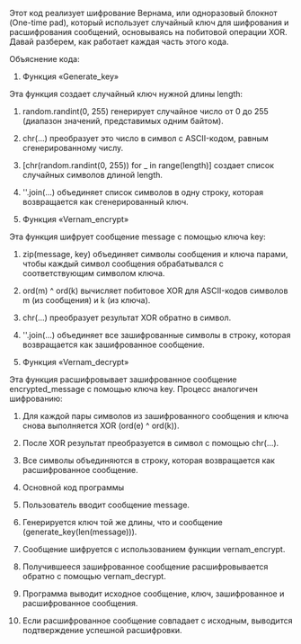 Этот код реализует шифрование Вернама, или одноразовый блокнот (One-time pad), который использует случайный ключ для шифрования и расшифрования сообщений, основываясь на побитовой операции XOR. Давай разберем, как работает каждая часть этого кода. 

Объяснение кода:
1.	Функция «Generate_key»

Эта функция создает случайный ключ нужной длины length:
1.	random.randint(0, 255) генерирует случайное число от 0 до 255 (диапазон значений, представимых одним байтом).
2.	chr(...) преобразует это число в символ с ASCII-кодом, равным сгенерированному числу.
3.	[chr(random.randint(0, 255)) for _ in range(length)] создает список случайных символов длиной length.
4.	''.join(...) объединяет список символов в одну строку, которая возвращается как сгенерированный ключ.


2. Функция «Vernam_encrypt»

Эта функция шифрует сообщение message с помощью ключа key:
1.	zip(message, key) объединяет символы сообщения и ключа парами, чтобы каждый символ сообщения обрабатывался с соответствующим символом ключа.
2.	ord(m) ^ ord(k) вычисляет побитовое XOR для ASCII-кодов символов m (из сообщения) и k (из ключа).
3.	chr(...) преобразует результат XOR обратно в символ.
4.	''.join(...) объединяет все зашифрованные символы в строку, которая возвращается как зашифрованное сообщение.


3. Функция «Vernam_decrypt»

Эта функция расшифровывает зашифрованное сообщение encrypted_message с помощью ключа key. Процесс аналогичен шифрованию:
1.	Для каждой пары символов из зашифрованного сообщения и ключа снова выполняется XOR (ord(e) ^ ord(k)).
2.	После XOR результат преобразуется в символ с помощью chr(...).
3.	Все символы объединяются в строку, которая возвращается как расшифрованное сообщение. 


4. Основной код программы

1.	Пользователь вводит сообщение message.
2.	Генерируется ключ той же длины, что и сообщение (generate_key(len(message))).
3.	Сообщение шифруется с использованием функции vernam_encrypt.
4.	Получившееся зашифрованное сообщение расшифровывается обратно с помощью vernam_decrypt.
5.	Программа выводит исходное сообщение, ключ, зашифрованное и расшифрованное сообщения.
6.	Если расшифрованное сообщение совпадает с исходным, выводится подтверждение успешной расшифровки.
